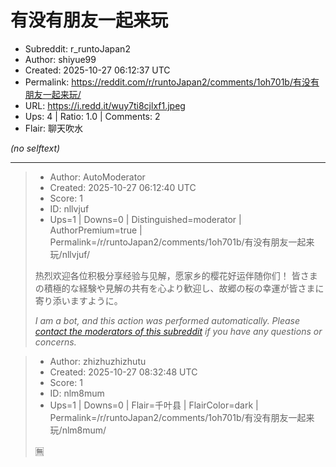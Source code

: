 # 有没有朋友一起来玩

- Subreddit: r_runtoJapan2
- Author: shiyue99
- Created: 2025-10-27 06:12:37 UTC
- Permalink: https://reddit.com/r/runtoJapan2/comments/1oh701b/有没有朋友一起来玩/
- URL: https://i.redd.it/wuy7ti8cjlxf1.jpeg
- Ups: 4 | Ratio: 1.0 | Comments: 2
- Flair: 聊天吹水

_(no selftext)_

---

> - Author: AutoModerator
> - Created: 2025-10-27 06:12:40 UTC
> - Score: 1
> - ID: nllvjuf
> - Ups=1 | Downs=0 | Distinguished=moderator | AuthorPremium=true | Permalink=/r/runtoJapan2/comments/1oh701b/有没有朋友一起来玩/nllvjuf/
>
> 热烈欢迎各位积极分享经验与见解，愿家乡的樱花好运伴随你们！
> 皆さまの積極的な経験や見解の共有を心より歓迎し、故郷の桜の幸運が皆さまに寄り添いますように。
> 
> *I am a bot, and this action was performed automatically. Please [contact the moderators of this subreddit](/message/compose/?to=/r/runtoJapan2) if you have any questions or concerns.*

> - Author: zhizhuzhizhutu
> - Created: 2025-10-27 08:32:48 UTC
> - Score: 1
> - ID: nlm8mum
> - Ups=1 | Downs=0 | Flair=千叶县 | FlairColor=dark | Permalink=/r/runtoJapan2/comments/1oh701b/有没有朋友一起来玩/nlm8mum/
>
> 🈚️
